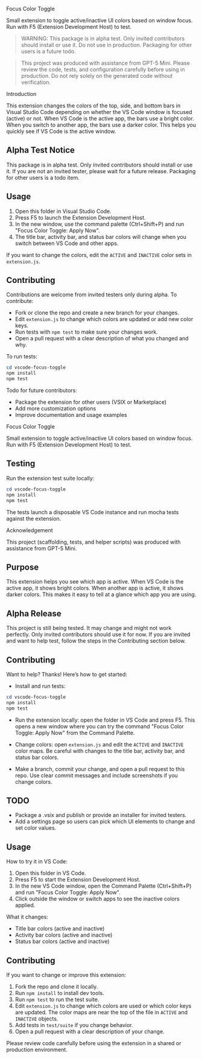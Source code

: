 Focus Color Toggle

Small extension to toggle active/inactive UI colors based on window focus. Run with F5 (Extension Development Host) to test.


> WARNING: This package is in alpha test. Only invited contributors should install or use it. Do not use in production. Packaging for other users is a future todo.

> This project was produced with assistance from GPT-5 Mini. Please review the code, tests, and configuration carefully before using in production. Do not rely solely on the generated code without verification.


Introduction

This extension changes the colors of the top, side, and bottom bars in Visual Studio Code depending on whether the VS Code window is focused (active) or not. When VS Code is the active app, the bars use a bright color. When you switch to another app, the bars use a darker color. This helps you quickly see if VS Code is the active window.

Alpha Test Notice
-----------------

This package is in alpha test. Only invited contributors should install or use it. If you are not an invited tester, please wait for a future release. Packaging for other users is a todo item.

Usage
-----

1. Open this folder in Visual Studio Code.
2. Press F5 to launch the Extension Development Host.
3. In the new window, use the command palette (Ctrl+Shift+P) and run "Focus Color Toggle: Apply Now".
4. The title bar, activity bar, and status bar colors will change when you switch between VS Code and other apps.

If you want to change the colors, edit the `ACTIVE` and `INACTIVE` color sets in `extension.js`.

Contributing
------------

Contributions are welcome from invited testers only during alpha. To contribute:

- Fork or clone the repo and create a new branch for your changes.
- Edit `extension.js` to change which colors are updated or add new color keys.
- Run tests with `npm test` to make sure your changes work.
- Open a pull request with a clear description of what you changed and why.

To run tests:
```powershell
cd vscode-focus-toggle
npm install
npm test
```

Todo for future contributors:
- Package the extension for other users (VSIX or Marketplace)
- Add more customization options
- Improve documentation and usage examples

Focus Color Toggle

Small extension to toggle active/inactive UI colors based on window focus. Run with F5 (Extension Development Host) to test.

Testing
-------

Run the extension test suite locally:

```powershell
cd vscode-focus-toggle
npm install
npm test
```

The tests launch a disposable VS Code instance and run mocha tests against the extension.

Acknowledgement

This project (scaffolding, tests, and helper scripts) was produced with assistance from GPT-5 Mini.

Purpose
-------

This extension helps you see which app is active. When VS Code is the active app, it shows bright colors. When another app is active, it shows darker colors. This makes it easy to tell at a glance which app you are using.

Alpha Release
-------------

This project is still being tested. It may change and might not work perfectly. Only invited contributors should use it for now. If you are invited and want to help test, follow the steps in the Contributing section below.

Contributing
------------

Want to help? Thanks! Here’s how to get started:

- Install and run tests:

```powershell
cd vscode-focus-toggle
npm install
npm test
```

- Run the extension locally: open the folder in VS Code and press F5. This opens a new window where you can try the command "Focus Color Toggle: Apply Now" from the Command Palette.

- Change colors: open `extension.js` and edit the `ACTIVE` and `INACTIVE` color maps. Be careful with changes to the title bar, activity bar, and status bar colors.

- Make a branch, commit your change, and open a pull request to this repo. Use clear commit messages and include screenshots if you change colors.

TODO
----

- Package a .vsix and publish or provide an installer for invited testers.
- Add a settings page so users can pick which UI elements to change and set color values.

Usage
-----

How to try it in VS Code:

1. Open this folder in VS Code.
2. Press F5 to start the Extension Development Host.
3. In the new VS Code window, open the Command Palette (Ctrl+Shift+P) and run "Focus Color Toggle: Apply Now".
4. Click outside the window or switch apps to see the inactive colors applied.

What it changes:
- Title bar colors (active and inactive)
- Activity bar colors (active and inactive)
- Status bar colors (active and inactive)

Contributing
------------

If you want to change or improve this extension:

1. Fork the repo and clone it locally.
2. Run `npm install` to install dev tools.
3. Run `npm test` to run the test suite.
4. Edit `extension.js` to change which colors are used or which color keys are updated. The color maps are near the top of the file in `ACTIVE` and `INACTIVE` objects.
5. Add tests in `test/suite` if you change behavior.
6. Open a pull request with a clear description of your change.

Please review code carefully before using the extension in a shared or production environment.
